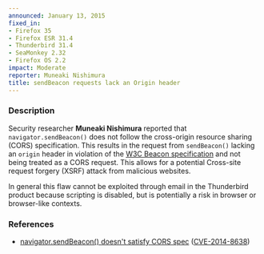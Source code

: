 ```yaml
---
announced: January 13, 2015
fixed_in:
- Firefox 35
- Firefox ESR 31.4
- Thunderbird 31.4
- SeaMonkey 2.32
- Firefox OS 2.2
impact: Moderate
reporter: Muneaki Nishimura
title: sendBeacon requests lack an Origin header
---
```


<h3>Description</h3>

<p>Security researcher <strong>Muneaki Nishimura</strong> reported that
<code>navigator.sendBeacon()</code> does not follow the cross-origin resource
sharing (CORS) specification. This results in the request from
<code>sendBeacon()</code> lacking an <code>origin</code> header in violation of
the <a href="http://www.w3.org/TR/beacon/">W3C Beacon specification</a> and not
being treated as a CORS request. This allows for a potential Cross-site request
forgery (XSRF) attack from malicious websites.
</p>

<p class="note">In general this flaw cannot be exploited through email in the
Thunderbird product because scripting is disabled, but is potentially a risk in
browser or browser-like contexts.</p>

<h3>References</h3>

<ul>
  <li><a href="https://bugzilla.mozilla.org/show_bug.cgi?id=1080987">
       navigator.sendBeacon() doesn't satisfy CORS spec</a>
(<a href="http://cve.mitre.org/cgi-bin/cvename.cgi?name=CVE-2014-8638"
class="ex-ref">CVE-2014-8638</a>)</li>
</ul>

